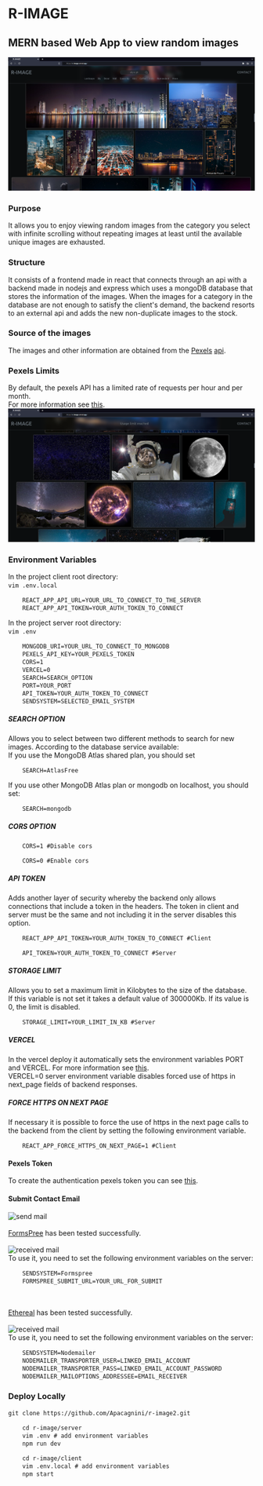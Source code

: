 # R-IMAGE 
## MERN based Web App to view random images<br>
![screenshot](./screenshots/01.png)<br>
### Purpose
It allows you to enjoy viewing random images from the category you select with infinite scrolling without repeating images at least until the available unique images are exhausted.<br> 
### Structure
It consists of a frontend made in react that connects through an api with a backend made in nodejs and express which uses a mongoDB database that stores the information of the images. When the images for a category in the database are not enough to satisfy the client's demand, the backend resorts to an external api and adds the new non-duplicate images to the stock.<br>
### Source of the images
The images and other information are obtained from the [Pexels](https://www.pexels.com/ "") [api](https://www.pexels.com/api/documentation/ "").<br>
### Pexels Limits
By default, the pexels API has a limited rate of requests per hour and per month.<br>
For more information see [this](https://www.pexels.com/api/documentation/#guidelines, "").<br>
![blocked](./screenshots/07.png)<br>
### Environment Variables
In the project client root directory:<br>
```vim .env.local```<br>
```
    REACT_APP_API_URL=YOUR_URL_TO_CONNECT_TO_THE_SERVER
    REACT_APP_API_TOKEN=YOUR_AUTH_TOKEN_TO_CONNECT
```

In the project server root directory:<br>
```vim .env```<br>
```
    MONGODB_URI=YOUR_URL_TO_CONNECT_TO_MONGODB
    PEXELS_API_KEY=YOUR_PEXELS_TOKEN
    CORS=1
    VERCEL=0
    SEARCH=SEARCH_OPTION
    PORT=YOUR_PORT
    API_TOKEN=YOUR_AUTH_TOKEN_TO_CONNECT
    SENDSYSTEM=SELECTED_EMAIL_SYSTEM
```
##### SEARCH OPTION
Allows you to select between two different methods to search for new images. According to the database service available:<br>
If you use the MongoDB Atlas shared plan, you should set
```
    SEARCH=AtlasFree
```
If you use other MongoDB Atlas plan or mongodb on localhost, you should set:<br>
```
    SEARCH=mongodb
```
##### CORS OPTION
```
    CORS=1 #Disable cors
```
```
    CORS=0 #Enable cors
```
##### API TOKEN
Adds another layer of security whereby the backend only allows connections that include a token in the headers.
The token in client and server must be the same and not including it in the server disables this option.
```
    REACT_APP_API_TOKEN=YOUR_AUTH_TOKEN_TO_CONNECT #Client
```
```
    API_TOKEN=YOUR_AUTH_TOKEN_TO_CONNECT #Server
```
##### STORAGE LIMIT
Allows you to set a maximum limit in Kilobytes to the size of the database.<br>
If this variable is not set it takes a default value of 300000Kb. If its value is 0, the limit is disabled.<br>
```
    STORAGE_LIMIT=YOUR_LIMIT_IN_KB #Server
```
##### VERCEL
In the vercel deploy it automatically sets the environment variables PORT and VERCEL. For more information see [this](https://vercel.com/docs/concepts/projects/environment-variables/system-environment-variables, "").<br>
VERCEL=0 server environment variable disables forced use of https in next_page fields of backend responses.<br>
##### FORCE HTTPS ON NEXT PAGE
If necessary it is possible to force the use of https in the next page calls to the backend from the client by setting the following environment variable.<br>
```
    REACT_APP_FORCE_HTTPS_ON_NEXT_PAGE=1 #Client
```
#### Pexels Token
To create the authentication pexels token you can see [this](https://www.pexels.com/api/documentation/#authorization "").<br>
#### Submit Contact Email
![send mail](./screenshots/04.png)<br><br>
[FormsPree](https://formspree.io "") has been tested successfully.<br><br>
![received mail](./screenshots/06.png)<br>
To use it, you need to set the following environment variables on the server:
```
    SENDSYSTEM=Formspree
    FORMSPREE_SUBMIT_URL=YOUR_URL_FOR_SUBMIT
```
<br><br>
[Ethereal](https://ethereal.email "") has been tested successfully.<br><br>
![received mail](./screenshots/08.png)<br>
To use it, you need to set the following environment variables on the server:
```
    SENDSYSTEM=Nodemailer
    NODEMAILER_TRANSPORTER_USER=LINKED_EMAIL_ACCOUNT
    NODEMAILER_TRANSPORTER_PASS=LINKED_EMAIL_ACCOUNT_PASSWORD
    NODEMAILER_MAILOPTIONS_ADDRESSEE=EMAIL_RECEIVER
```
### Deploy Locally
```
git clone https://github.com/Apacagnini/r-image2.git
```
```
    cd r-image/server
    vim .env # add environment variables
    npm run dev
```
```
    cd r-image/client
    vim .env.local # add environment variables
    npm start
```
